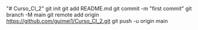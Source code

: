 "# Curso_CI_2"  git init git add README.md git commit -m "first commit" git branch -M main git remote add origin https://github.com/guimei1/Curso_CI_2.git git push -u origin main
